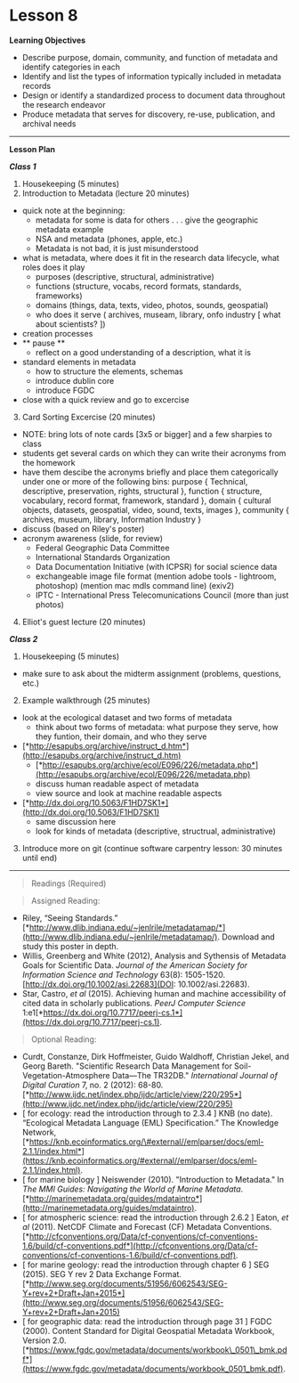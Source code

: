 Lesson 8
========

**Learning Objectives**
  - Describe purpose, domain, community, and function of metadata and identify categories in each
  - Identify and list the types of information typically included in metadata records
  - Design or identify a standardized process to document data throughout the research endeavor
  - Produce metadata that serves for discovery, re-use, publication, and archival needs

---

**Lesson Plan**
  
*__Class 1__*  

1. Housekeeping (5 minutes)
2. Introduction to Metadata (lecture 20 minutes)
  - quick note at the beginning: 
    - metadata for some is data for others . . . give the geographic metadata example
	- NSA and metadata (phones, apple, etc.)
	- Metadata is not bad, it is just misunderstood
  - what is metadata, where does it fit in the research data lifecycle, what roles does it play
    - purposes (descriptive, structural, administrative)
    - functions (structure, vocabs, record formats, standards, frameworks)
    - domains (things, data, texts, video, photos, sounds, geospatial)
    - who does it serve ( archives, museam, library, onfo industry \[ what about scientists? \])
  - creation processes
  - ** pause **
    - reflect on a good understanding of a description, what it is
  - standard elements in metadata
    - how to structure the elements, schemas
    - introduce dublin core
	- introduce FGDC
  - close with a quick review and go to excercise
3. Card Sorting Excercise (20 minutes)
  - NOTE: bring lots of note cards \[3x5 or bigger\] and a few sharpies to class
  - students get several cards on which they can write their acronyms from the homework
  - have them descibe the acronyms briefly and place them categorically under one or more of the following bins: purpose { Technical, descriptive, preservation, rights, structural }, function { structure, vocabulary, record format, framework, standard }, domain { cultural objects, datasets, geospatial, video, sound, texts, images }, community { archives, museum, library, Information Industry }
  - discuss (based on Riley's poster)
  - acronym awareness (slide, for review)
    - Federal Geographic Data Committee
    - International Standards Organization
    - Data Documentation Initiative (with ICPSR) for social science data
    - exchangeable image file format (mention adobe tools - lightroom, photoshop) (mention mac mdls command line) (exiv2)
    - IPTC - International Press Telecomunications Council (more than just photos)
4. Elliot's guest lecture (20 minutes)

*__Class 2__*  

1. Housekeeping (5 minutes)
  - make sure to ask about the midterm assignment (problems, questions, etc.)
2. Example walkthrough (25 minutes)
  - look at the ecological dataset and two forms of metadata
    - think about two forms of metadata: what purpose they serve, how they funtion, their domain, and who they serve
  - [*http://esapubs.org/archive/instruct_d.htm*](http://esapubs.org/archive/instruct_d.htm)
    - [*http://esapubs.org/archive/ecol/E096/226/metadata.php*](http://esapubs.org/archive/ecol/E096/226/metadata.php)
    - discuss human readable aspect of metadata
    - view source and look at machine readable aspects
  - [*http://dx.doi.org/10.5063/F1HD7SK1*](http://dx.doi.org/10.5063/F1HD7SK1)
    - same discussion here
    - look for kinds of metadata (descriptive, structrual, administrative)
3. Introduce more on git (continue software carpentry lesson: 30 minutes until end)
  
---

> Readings (Required)

> Assigned Reading:

-   Riley, “Seeing Standards.”
    [*http://www.dlib.indiana.edu/~jenlrile/metadatamap/*](http://www.dlib.indiana.edu/~jenlrile/metadatamap/).
    Download and study this poster in depth.
-   Willis, Greenberg and White (2012), Analysis and Sythensis of Metadata Goals for Scientific Data. *Journal of the American Society for Information Science and Technology* 63(8): 1505-1520. [http://dx.doi.org/10.1002/asi.22683](DOI: 10.1002/asi.22683).
-   Star, Castro, *et al* (2015)*.* Achieving human and machine
    accessibility of cited data in scholarly publications. *PeerJ
    Computer Science* 1:e1[*https://dx.doi.org/10.7717/peerj-cs.1*](https://dx.doi.org/10.7717/peerj-cs.1).

> Optional Reading:

-   Curdt, Constanze, Dirk Hoffmeister, Guido Waldhoff, Christian Jekel,
    and Georg Bareth. "Scientific Research Data Management for
    Soil-Vegetation-Atmosphere Data—The TR32DB." *International Journal
    of Digital Curation* 7, no. 2 (2012): 68-80.[*http://www.ijdc.net/index.php/ijdc/article/view/220/295*](http://www.ijdc.net/index.php/ijdc/article/view/220/295)
-   \[ for ecology: read the introduction through to 2.3.4 \] KNB
    (no date). “Ecological Metadata Language (EML) Specification.” The
    Knowledge Network,
    [*https://knb.ecoinformatics.org/\#external//emlparser/docs/eml-2.1.1/index.html*](https://knb.ecoinformatics.org/#external//emlparser/docs/eml-2.1.1/index.html).
-   \[ for marine biology \] Neiswender (2010). "Introduction to
    Metadata." In *The MMI Guides: Navigating the World of Marine
    Metadata*.
    [*http://marinemetadata.org/guides/mdataintro*](http://marinemetadata.org/guides/mdataintro).
-   \[ for atmospheric science: read the introduction through 2.6.2 \]
    Eaton, *et al* (2011). NetCDF Climate and Forecast (CF)
    Metadata Conventions.
    [*http://cfconventions.org/Data/cf-conventions/cf-conventions-1.6/build/cf-conventions.pdf*](http://cfconventions.org/Data/cf-conventions/cf-conventions-1.6/build/cf-conventions.pdf).
-   \[ for marine geology: read the introduction through chapter 6 \]
    SEG (2015). SEG Y rev 2 Data Exchange Format.
    [*http://www.seg.org/documents/51956/6062543/SEG-Y+rev+2+Draft+Jan+2015*](http://www.seg.org/documents/51956/6062543/SEG-Y+rev+2+Draft+Jan+2015)
-   \[ for geographic data: read the introduction through page 31 \]
    FGDC (2000). Content Standard for Digital Geospatial Metadata
    Workbook, Version 2.0.
    [*https://www.fgdc.gov/metadata/documents/workbook\_0501\_bmk.pdf*](https://www.fgdc.gov/metadata/documents/workbook_0501_bmk.pdf).
